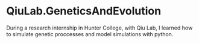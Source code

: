 # QiuLab.GeneticsAndEvolution

During a research internship in Hunter College, with Qiu Lab, I learned how to simulate genetic proccesses and model simulations with python.
